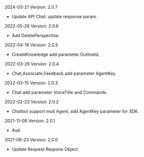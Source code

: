 2024-03-21 Version: 2.0.7
- Update API Chat: update response param.


2022-05-26 Version: 2.0.6
- Add DeletePerspective.

2022-04-19 Version: 2.0.5
- CreateKnowledge add parameter OutlineId.

2022-03-29 Version: 2.0.4
- Chat,Associate,Feedback add parameter AgentKey.

2022-03-15 Version: 2.0.3
- Chat add parameter VoiceTitle and Commands.

2022-02-23 Version: 2.0.2
- Chatbot support muti Agent, add AgentKey parameter for SDK.

2021-11-08 Version: 2.0.1
- Asd.

2021-08-23 Version: 2.0.0
- Update Request Respone Object.

